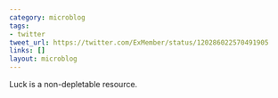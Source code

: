 ```yaml
---
category: microblog
tags:
- twitter
tweet_url: https://twitter.com/ExMember/status/120286022570491905
links: []
layout: microblog
---
```

Luck is a non-depletable resource.
